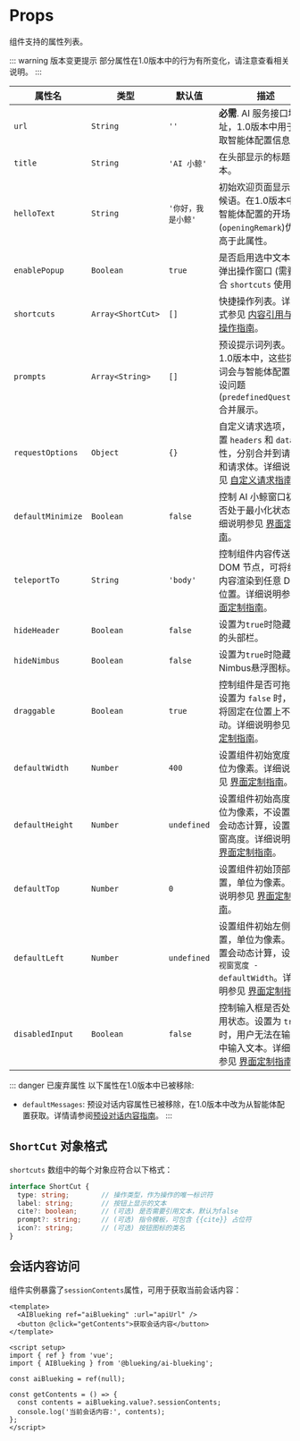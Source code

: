 # Props

组件支持的属性列表。

::: warning 版本变更提示
部分属性在1.0版本中的行为有所变化，请注意查看相关说明。
:::

| 属性名          | 类型              | 默认值      | 描述                                                                                                   |
| --------------- | ----------------- | ----------- | ------------------------------------------------------------------------------------------------------ |
| `url`           | `String`          | `''`        | **必需**. AI 服务接口地址，1.0版本中用于获取智能体配置信息。                                            |
| `title`         | `String`          | `'AI 小鲸'`  | 在头部显示的标题文本。                                                                                |
| `helloText`     | `String`          | `'你好，我是小鲸'` | 初始欢迎页面显示的问候语。在1.0版本中，智能体配置的开场白(`openingRemark`)优先级高于此属性。         |
| `enablePopup`   | `Boolean`         | `true`      | 是否启用选中文本后的弹出操作窗口 (需要配合 `shortcuts` 使用)。                                            |
| `shortcuts`     | `Array<ShortCut>` | `[]`        | 快捷操作列表。详细格式参见 [内容引用与快捷操作指南](/guide/core-features/content-referencing#配置快捷操作-shortcuts)。 |
| `prompts`       | `Array<String>`   | `[]`        | 预设提示词列表。在1.0版本中，这些提示词会与智能体配置的预设问题(`predefinedQuestions`)合并展示。       |
| `requestOptions`| `Object`          | `{}`        | 自定义请求选项，可设置 `headers` 和 `data` 属性，分别合并到请求头和请求体。详细说明参见 [自定义请求指南](/guide/advanced-usage/custom-requests)。 |
| `defaultMinimize`| `Boolean`         | `false`     | 控制 AI 小鲸窗口初始是否处于最小化状态。详细说明参见 [界面定制指南](/guide/core-features/ui-customization#初始最小化状态)。 |
| `teleportTo`    | `String`          | `'body'`    | 控制组件内容传送到的 DOM 节点，可将组件内容渲染到任意 DOM 位置。详细说明参见 [界面定制指南](/guide/core-features/ui-customization#自定义传送目标)。 |
| `hideHeader`    | `Boolean`         | `false`     | 设置为`true`时隐藏组件的头部栏。                                                                      |
| `hideNimbus`    | `Boolean`         | `false`     | 设置为`true`时隐藏Nimbus悬浮图标。                                                                     |
| `draggable`     | `Boolean`         | `true`      | 控制组件是否可拖拽。设置为 `false` 时，窗口将固定在位置上不可移动。详细说明参见 [界面定制指南](/guide/core-features/ui-customization#拖拽功能控制与初始位置设置)。 |
| `defaultWidth`  | `Number`          | `400` | 设置组件初始宽度，单位为像素。详细说明参见 [界面定制指南](/guide/core-features/ui-customization#拖拽功能控制与初始位置设置)。 |
| `defaultHeight` | `Number`          | `undefined` | 设置组件初始高度，单位为像素，不设置组件会动态计算，设置为视窗高度。详细说明参见 [界面定制指南](/guide/core-features/ui-customization#拖拽功能控制与初始位置设置)。 |
| `defaultTop`    | `Number`          | `0` | 设置组件初始顶部位置，单位为像素。详细说明参见 [界面定制指南](/guide/core-features/ui-customization#拖拽功能控制与初始位置设置)。 |
| `defaultLeft`   | `Number`          | `undefined` | 设置组件初始左侧位置，单位为像素。不设置会动态计算，设置为 `视窗宽度 - defaultWidth`。详细说明参见 [界面定制指南](/guide/core-features/ui-customization#拖拽功能控制与初始位置设置)。 |
| `disabledInput` | `Boolean`        | `false`     | 控制输入框是否处于禁用状态。设置为 `true` 时，用户无法在输入框中输入文本。详细说明参见 [界面定制指南](/guide/core-features/ui-customization#输入框禁用控制)。 |

::: danger 已废弃属性
以下属性在1.0版本中已被移除:
- `defaultMessages`: 预设对话内容属性已被移除，在1.0版本中改为从智能体配置获取。详情请参阅[预设对话内容指南](/guide/advanced-usage/default-messages)。
:::

## `ShortCut` 对象格式

`shortcuts` 数组中的每个对象应符合以下格式：

```typescript
interface ShortCut {
  type: string;        // 操作类型，作为操作的唯一标识符
  label: string;       // 按钮上显示的文本
  cite?: boolean;      // (可选) 是否需要引用文本，默认为false
  prompt?: string;     // (可选) 指令模板，可包含 {{cite}} 占位符
  icon?: string;       // (可选) 按钮图标的类名
}
```

## 会话内容访问

组件实例暴露了`sessionContents`属性，可用于获取当前会话内容：

```vue
<template>
  <AIBlueking ref="aiBlueking" :url="apiUrl" />
  <button @click="getContents">获取会话内容</button>
</template>

<script setup>
import { ref } from 'vue';
import { AIBlueking } from '@blueking/ai-blueking';

const aiBlueking = ref(null);

const getContents = () => {
  const contents = aiBlueking.value?.sessionContents;
  console.log('当前会话内容:', contents);
};
</script>
```